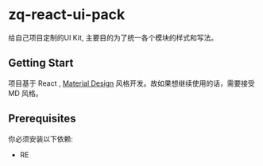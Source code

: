 # zq-react-ui-pack

给自己项目定制的UI Kit, 主要目的为了统一各个模块的样式和写法。

## Getting Start

项目基于 React , [Material Design](https://material.io/design/material-theming/) 风格开发。故如果想继续使用的话，需要接受 MD 风格。

## Prerequisites

你必须安装以下依赖:

- RE

<!--stackedit_data:
eyJoaXN0b3J5IjpbODM4MTE4MTg5LC0xNjY1NzU1NTMwXX0=
-->